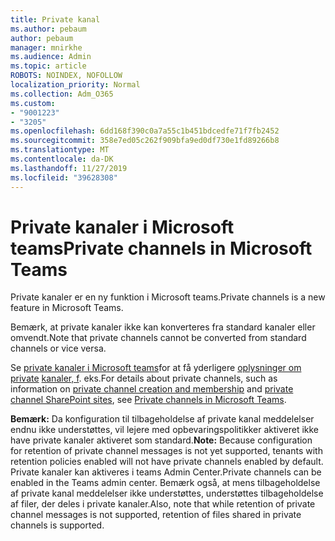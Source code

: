 ```yaml
---
title: Private kanal
ms.author: pebaum
author: pebaum
manager: mnirkhe
ms.audience: Admin
ms.topic: article
ROBOTS: NOINDEX, NOFOLLOW
localization_priority: Normal
ms.collection: Adm_O365
ms.custom:
- "9001223"
- "3205"
ms.openlocfilehash: 6dd168f390c0a7a55c1b451bdcedfe71f7fb2452
ms.sourcegitcommit: 358e7ed05c262f909bfa9ed0df730e1fd89266b8
ms.translationtype: MT
ms.contentlocale: da-DK
ms.lasthandoff: 11/27/2019
ms.locfileid: "39628308"
---
```

# <a name="private-channels-in-microsoft-teams"></a><span data-ttu-id="fa355-102">Private kanaler i Microsoft teams</span><span class="sxs-lookup"><span data-stu-id="fa355-102">Private channels in Microsoft Teams</span></span>

<span data-ttu-id="fa355-103">Private kanaler er en ny funktion i Microsoft teams.</span><span class="sxs-lookup"><span data-stu-id="fa355-103">Private channels is a new feature in Microsoft Teams.</span></span> 

<span data-ttu-id="fa355-104">Bemærk, at private kanaler ikke kan konverteres fra standard kanaler eller omvendt.</span><span class="sxs-lookup"><span data-stu-id="fa355-104">Note that private channels cannot be converted from standard channels or vice versa.</span></span>

<span data-ttu-id="fa355-105">Se [private kanaler i Microsoft teams](https://docs.microsoft.com/MicrosoftTeams/private-channels)for at få yderligere [oplysninger om private](https://docs.microsoft.com/MicrosoftTeams/private-channels#private-channel-creation-and-membership) [kanaler, f](https://docs.microsoft.com/MicrosoftTeams/private-channels#private-channel-sharepoint-sites). eks.</span><span class="sxs-lookup"><span data-stu-id="fa355-105">For details about private channels, such as information on [private channel creation and membership](https://docs.microsoft.com/MicrosoftTeams/private-channels#private-channel-creation-and-membership) and [private channel SharePoint sites](https://docs.microsoft.com/MicrosoftTeams/private-channels#private-channel-sharepoint-sites), see [Private channels in Microsoft Teams](https://docs.microsoft.com/MicrosoftTeams/private-channels).</span></span> 

<span data-ttu-id="fa355-106">**Bemærk:** Da konfiguration til tilbageholdelse af private kanal meddelelser endnu ikke understøttes, vil lejere med opbevaringspolitikker aktiveret ikke have private kanaler aktiveret som standard.</span><span class="sxs-lookup"><span data-stu-id="fa355-106">**Note:** Because configuration for retention of private channel messages is not yet supported, tenants with retention policies enabled will not have private channels enabled by default.</span></span> <span data-ttu-id="fa355-107">Private kanaler kan aktiveres i teams Admin Center.</span><span class="sxs-lookup"><span data-stu-id="fa355-107">Private channels can be enabled in the Teams admin center.</span></span> <span data-ttu-id="fa355-108">Bemærk også, at mens tilbageholdelse af private kanal meddelelser ikke understøttes, understøttes tilbageholdelse af filer, der deles i private kanaler.</span><span class="sxs-lookup"><span data-stu-id="fa355-108">Also, note that while retention of private channel messages is not supported, retention of files shared in private channels is supported.</span></span>